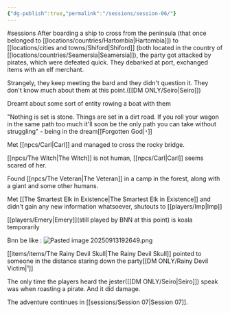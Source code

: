 ```yaml
---
{"dg-publish":true,"permalink":"/sessions/session-06/"}
---
```


#sessions
After boarding a ship to cross from the peninsula (that once belonged to [[locations/countries/Hartombia\|Hartombia]]) to [[locations/cities and towns/Shiford\|Shiford]] (both located in the country of [[locations/countries/Seamersia\|Seamersia]]), the party got attacked by pirates, which were defeated quick.
They debarked at port, exchanged items with an elf merchant.

Strangely, they keep meeting the bard and they didn't question it. They don't know much about them at this point.([[DM ONLY/Seiro\|Seiro]])

Dreamt about some sort of entity rowing a boat with them

"Nothing is set is stone. Things are set in a dirt road. If you roll your wagon in the same path too much it'll soon be the only path you can take without struggling" - being in the dream[[Forgotten God|`¹`]]

Met [[npcs/Carl\|Carl]] and managed to cross the rocky bridge.

[[npcs/The Witch\|The Witch]] is not human, [[npcs/Carl\|Carl]] seems scared of her.

Found [[npcs/The Veteran\|The Veteran]] in a camp in the forest, along with a giant and some other humans.

Met [[The Smartest Elk in Existence\|The Smartest Elk in Existence]] and didn't gain any new information whatsoever, shutouts to [[players/Imp\|Imp]]

[[players/Emery\|Emery]](still played by BNN at this point) is koala temporarily

Bnn be like :
![Pasted image 20250913192649.png](/img/user/sessions/image%20files/Pasted%20image%2020250913192649.png)

[[items/items/The Rainy Devil Skull\|The Rainy Devil Skull]] pointed to someone in the distance staring down the party[[DM ONLY/Rainy Devil Victim\|¹]]

The only time the players heard the jester([[DM ONLY/Seiro\|Seiro]]) speak was when roasting a pirate. And it did damage.

The adventure continues in [[sessions/Session 07\|Session 07]].